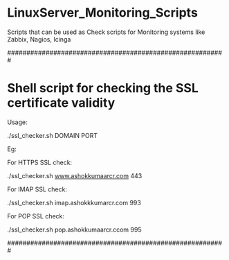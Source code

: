 # LinuxServer_Monitoring_Scripts
Scripts that can be used as Check scripts for Monitoring systems like Zabbix, Nagios, Icinga


#########################################################

# Shell script for checking the SSL certificate validity

Usage:

./ssl_checker.sh DOMAIN PORT

Eg:

For HTTPS SSL check:

./ssl_checker.sh www.ashokkumaarcr.com 443

For IMAP SSL check:

./ssl_checker.sh imap.ashokkkumarcr.com 993

For POP SSL check:

./ssl_checker.sh pop.ashokkumaarcr.ccom 995

#########################################################
